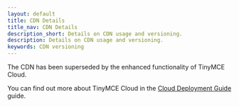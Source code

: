 ```yaml
---
layout: default
title: CDN Details
title_nav: CDN Details
description_short: Details on CDN usage and versioning.
description: Details on CDN usage and versioning.
keywords: CDN versioning
---
```


The CDN has been superseded by the enhanced functionality of TinyMCE Cloud.

You can find out more about TinyMCE Cloud in the [Cloud Deployment Guide]({{site.baseurl}}/cloud-deployment-guide) guide.
